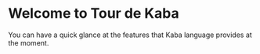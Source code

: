 # Welcome to Tour de Kaba

You can have a quick glance at the features that Kaba language provides at the moment.
